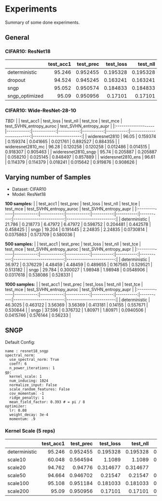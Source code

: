 # Experiments
Summary of some done experiments.

## General

### CIFAR10: ResNet18
|                |   test_acc1 |   test_prec |   test_loss |   test_nll |   test_tce |   test_mce |   test_SVHN_entropy_auroc |   test_SVHN_entropy_aupr |
|:---------------|------------:|------------:|------------:|-----------:|-----------:|-----------:|--------------------------:|-------------------------:|
| deterministic  |      95.246 |    0.952455 |    0.195328 |   0.195328 |  0.0466204 |  0.0219369 |                  0.948836 |                 0.937981 |
| dropout        |      94.524 |    0.945245 |    0.163241 |   0.163241 |  0.012984  |  0.0135304 |                  0.937801 |                 0.913964 |
| sngp           |      95.052 |    0.950574 |    0.184833 |   0.184833 |  0.0221541 |  0.0174754 |                  0.944551 |                 0.939294 |
| sngp_optimized |      95.09  |    0.950956 |    0.17101  |   0.17101  |  0.0291983 |  0.018145  |                  0.954457 |                 0.949831 |

### CIFAR10: Wide-ResNet-28-10
*TBD:*
|                     |   test_acc1 |   test_loss |   test_nll |   test_tce |   test_mce |   test_SVHN_entropy_auroc |   test_SVHN_entropy_aupr |
|:--------------------|------------:|------------:|-----------:|-----------:|-----------:|--------------------------:|-------------------------:|
| wideresnet2810      |      96.05  |    0.159374 |   0.159374 |  0.041665  |  0.021761  |                  0.892527 |                 0.884355 |
| wideresnet2810_mc   |      96.28  |    0.120258 |   0.120258 |  0.012486  |  0.014515  |                  0.918307 |                 0.905463 |
| wideresnet2810_sngp |      95.74  |    0.205887 |   0.205887 |  0.058210  |  0.025145	 |                  0.848497 |                 0.857889 |
| wideresnet2810_ens  |      96.61  |    0.114379 |   0.114379 |  0.018241  |  0.015642  |                  0.919876 |                 0.908626 |

## Varying number of Samples
- Dataset: CIFAR10
- Model: ResNet18

**100 samples:**
|               |   test_acc1 |   test_prec |   test_loss |   test_nll |   test_tce |   test_mce |   test_SVHN_entropy_auroc |   test_SVHN_entropy_aupr |
|:--------------|------------:|------------:|------------:|-----------:|-----------:|-----------:|--------------------------:|-------------------------:|
| deterministic |      21.786 |    0.218773 |     6.47972 |    6.47972 |  0.598752  |  0.204481  |                  0.442578 |                 0.458425 |
| sngp          |      19.204 |    0.191445 |     2.24835 |    2.24835 |  0.0730814 |  0.0375863 |                  0.573709 |                 0.580036 |

**500 samples:**
|               |   test_acc1 |   test_prec |   test_loss |   test_nll |   test_tce |   test_mce |   test_SVHN_entropy_auroc |   test_SVHN_entropy_aupr |
|:--------------|------------:|------------:|------------:|-----------:|-----------:|-----------:|--------------------------:|-------------------------:|
| deterministic |      36.972 |    0.376229 |     4.48459 |    4.48459 |  0.489655  |  0.167565  |                  0.529521 |                 0.513182 |
| sngp          |      29.784 |    0.300027 |     1.98948 |    1.98948 |  0.0548906 |  0.0317618 |                  0.538086 |                 0.528331 |

**1000 samples:**
|               |   test_acc1 |   test_prec |   test_loss |   test_nll |   test_tce |   test_mce |   test_SVHN_entropy_auroc |   test_SVHN_entropy_aupr |
|:--------------|------------:|------------:|------------:|-----------:|-----------:|-----------:|--------------------------:|-------------------------:|
| deterministic |     46.3025 |    0.463122 |     3.56369 |    3.56369 |  0.413181  |  0.14155   |                  0.557671 |                 0.530844 |
| sngp          |     37.596  |    0.376732 |     1.80971 |    1.80971 |  0.0940506 |  0.0415746 |                  0.576144 |                 0.56233  |

## SNGP
Default Config:
```
name : resnet18_sngp
spectral_norm:
  use_spectral_norm: True
  coeff: 6
  n_power_iterations: 1
gp:
  kernel_scale: 1
  num_inducing: 1024
  normalize_input: False
  scale_random_features: False
  cov_momentum: -1
  ridge_penalty: 1
  mean_field_factor: 0.393 # = pi / 8
optimizer:
  lr: 0.08
  weight_decay: 3e-4
  momentum: .9
```

### Kernel Scale (5 reps)
|               |   test_acc1 |   test_prec |   test_loss |   test_nll |   test_tce |   test_mce |   test_SVHN_entropy_auroc |   test_SVHN_entropy_aupr |
|:--------------|------------:|------------:|------------:|-----------:|-----------:|-----------:|--------------------------:|-------------------------:|
| deterministic |      95.246 |    0.952455 |    0.195328 |   0.195328 |  0.0466204 |  0.0219369 |                  0.948836 |                 0.937981 |
| scale10       |      60.048 |    0.564594 |    1.1089   |   1.1089   |  0.0626145 |  0.0221859 |                  0.663306 |                 0.628446 |
| scale20       |      94.762 |    0.94776  |    0.314677 |   0.314677 |  0.15587   |  0.0519391 |                  0.88018  |                 0.839979 |
| scale50       |      94.664 |    0.946702 |    0.21547  |   0.21547  |  0.0515909 |  0.0227014 |                  0.942961 |                 0.932117 |
| scale100      |      95.108 |    0.951184 |    0.181033 |   0.181033 |  0.0197899 |  0.0165821 |                  0.95119  |                 0.950047 |
| scale200      |      95.09  |    0.950956 |    0.17101  |   0.17101  |  0.0291983 |  0.018145  |                  0.954457 |                 0.949831 |